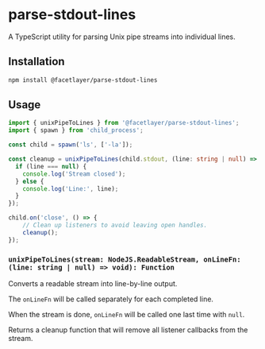 # parse-stdout-lines

A TypeScript utility for parsing Unix pipe streams into individual lines.

## Installation

```bash
npm install @facetlayer/parse-stdout-lines
```

## Usage

```typescript
import { unixPipeToLines } from '@facetlayer/parse-stdout-lines';
import { spawn } from 'child_process';

const child = spawn('ls', ['-la']);

const cleanup = unixPipeToLines(child.stdout, (line: string | null) => {
  if (line === null) {
    console.log('Stream closed');
  } else {
    console.log('Line:', line);
  }
});

child.on('close', () => {
    // Clean up listeners to avoid leaving open handles.
    cleanup();
});
```

### `unixPipeToLines(stream: NodeJS.ReadableStream, onLineFn: (line: string | null) => void): Function`

Converts a readable stream into line-by-line output.

The `onLineFn` will be called separately for each completed line.

When the stream is done, `onLineFn` will be called one last time with `null`.

Returns a cleanup function that will remove all listener callbacks from the stream.
